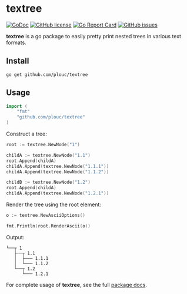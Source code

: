 # textree

[![GoDoc](https://godoc.org/github.com/plouc/textree?status.svg)](https://godoc.org/github.com/plouc/textree)
[![GitHub license](https://img.shields.io/github/license/plouc/textree.svg)](https://github.com/plouc/textree/blob/master/LICENSE)
[![Go Report Card](https://goreportcard.com/badge/github.com/plouc/textree)](https://goreportcard.com/report/github.com/plouc/textree)
[![GitHub issues](https://img.shields.io/github/issues/plouc/textree.svg)](https://github.com/plouc/textree/issues)

**textree** is a go package to easily pretty print nested trees in various text formats.

## Install

```
go get github.com/plouc/textree
```

## Usage

```go
import (
	"fmt"
	"github.com/plouc/textree"
)
```

Construct a tree:

```go
root := textree.NewNode("1")

childA := textree.NewNode("1.1")
root.Append(childA)
childA.Append(textree.NewNode("1.1.1"))
childA.Append(textree.NewNode("1.1.2"))

childB := textree.NewNode("1.2")
root.Append(childA)
childA.Append(textree.NewNode("1.2.1"))
```

Render the tree using the root element:

```go
o := textree.NewAsciiOptions()

fmt.Println(root.RenderAscii(o))
```

Output:

```
└──┬ 1
   ├──┬ 1.1
   │  ├─── 1.1.1
   │  └─── 1.1.2
   └──┬ 1.2
      └─── 1.2.1
```

For complete usage of **textree**, see the full [package docs](https://godoc.org/github.com/plouc/textree).